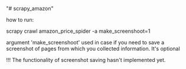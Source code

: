 "# scrapy_amazon" 


how to run:

scrapy crawl amazon_price_spider -a make_screenshoot=1

argument 'make_screenshoot' used in case if you need to save a screenshot of pages from which you collected information. It's optional

!!!
The functionality of screenshot saving hasn't implemented yet.